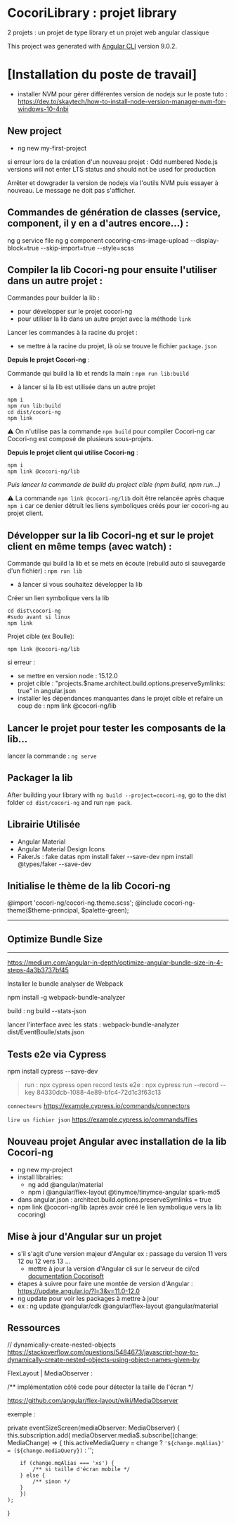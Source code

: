 # CocoriLibrary : projet library

2 projets : un projet de type library et un projet web angular classique 

This project was generated with [Angular CLI](https://github.com/angular/angular-cli) version 9.0.2.

# [Installation du poste de travail]

- installer NVM pour gérer différentes version de nodejs sur le poste
tuto : https://dev.to/skaytech/how-to-install-node-version-manager-nvm-for-windows-10-4nbi

## New project

- ng new my-first-project

si erreur lors de la création d'un nouveau projet : 
    Odd numbered Node.js versions will not enter LTS status and should not be used for production

Arrêter et dowgrader la version de nodejs via l'outils NVM puis essayer à nouveau. Le message ne doit pas s'afficher.

## Commandes de génération de classes (service, component, il y en a d'autres encore...) :
ng g service file
ng g component cocoring-cms-image-upload --display-block=true --skip-import=true --style=scss

## Compiler la lib Cocori-ng pour ensuite l'utiliser dans un autre projet : 

Commandes pour builder la lib :

- pour développer sur le projet cocori-ng
- pour utiliser la lib dans un autre projet avec la méthode `link`

Lancer les commandes à la racine du projet :

- se mettre à la racine du projet, là où se trouve le fichier ```package.json```

__Depuis le projet Cocori-ng__ :

Commande qui build la lib et rends la main : ```npm run lib:build```

- à lancer si la lib est utilisée dans un autre projet

```
npm i
npm run lib:build
cd dist/cocori-ng 
npm link
```

⚠️ On n'utilise pas la commande `npm build` pour compiler Cocori-ng car Cocori-ng est composé de plusieurs sous-projets.

__Depuis le projet client qui utilise Cocori-ng__ : 
```
npm i
npm link @cocori-ng/lib
```
_Puis lancer la commande de build du project cible (npm build, npm run...)_

⚠️ La commande `npm link @cocori-ng/lib` doit être relancée après chaque `npm i` car ce denier détruit les liens symboliques créés pour ier cocori-ng au projet client.

## Développer sur la lib Cocori-ng et sur le projet client en même temps (avec watch) :

Commande qui build la lib et se mets en écoute (rebuild auto si sauvegarde d'un fichier) : ```npm run lib```

- à lancer si vous souhaitez développer la lib

Créer un lien symbolique vers la lib

```
cd dist\cocori-ng
#sudo avant si linux
npm link 
```

Projet cible (ex Boulle):

`npm link @cocori-ng/lib`


si erreur :

* se mettre en version node : 15.12.0
* projet cible : "projects.$name.architect.build.options.preserveSymlinks: true" in angular.json
* installer les dépendances manquantes dans le projet cible et refaire un coup de : npm link @cocori-ng/lib

## Lancer le projet pour tester les composants de la lib...

lancer la commande : ```ng serve```


## Packager la lib

After building your library with ```ng build --project=cocori-ng```, go to the dist folder ```cd dist/cocori-ng``` and run ```npm pack```.

## Librairie Utilisée

- Angular Material
- Angular Material Design Icons
- FakerJs : fake datas 
    npm install faker --save-dev
    npm install @types/faker --save-dev


## Initialise le thème de la lib Cocori-ng

@import 'cocori-ng/cocori-ng.theme.scss';
@include cocori-ng-theme($theme-principal, $palette-green);


**********************
## Optimize Bundle Size
**********************
https://medium.com/angular-in-depth/optimize-angular-bundle-size-in-4-steps-4a3b3737bf45


Installer le bundle analyser de Webpack

npm install -g webpack-bundle-analyzer

build : ng build --stats-json

lancer l'interface avec les stats : webpack-bundle-analyzer dist/EventBoulle/stats.json


## Tests e2e via Cypress

npm install cypress --save-dev

> run : npx cypress open
> record tests e2e : npx cypress run --record --key 84330dcb-1088-4e89-bfc4-72d1c3f63c13

`connecteurs`
https://example.cypress.io/commands/connectors

`lire un fichier json`
https://example.cypress.io/commands/files

## Nouveau projet Angular avec installation de la lib Cocori-ng

- ng new my-project
- install librairies:
    - ng add @angular/material
    - npm i @angular/flex-layout @tinymce/tinymce-angular spark-md5
- dans angular.json : architect.build.options.preserveSymlinks = true
- npm link @cocori-ng/lib (après avoir créé le lien symbolique vers la lib cocoring)


## Mise à jour d'Angular sur un projet

- s'il s'agit d'une version majeur d'Angular ex : passage du version 11 vers 12 ou 12 vers 13 ...
    * mettre à jour la version d'Angular cli sur le serveur de ci/cd [documentation Cocorisoft](https://bitbucket.org/cocorisoft/cocorisoft/src/master/ci-cd/README.md)
- étapes à suivre pour faire une montée de version d'Angular : https://update.angular.io/?l=3&v=11.0-12.0
- ng update pour voir les packages à mettre à jour
- ex : ng update @angular/cdk @angular/flex-layout @angular/material

## Ressources

// dynamically-create-nested-objects
https://stackoverflow.com/questions/5484673/javascript-how-to-dynamically-create-nested-objects-using-object-names-given-by


FlexLayout | MediaObserver :

/** implémentation côté code pour détecter la taille de l'écran */

https://github.com/angular/flex-layout/wiki/MediaObserver

exemple :

private eventSizeScreen(mediaObserver: MediaObserver) {
    this.subscription.add(
        mediaObserver.media$.subscribe((change: MediaChange) => {
        this.activeMediaQuery = change ? `'${change.mqAlias}' = (${change.mediaQuery})` : '';

        if (change.mqAlias === 'xs') {
            /** si taille d'écran mobile */
        } else {
            /** sinon */
        }
        })
    );
}
